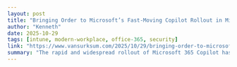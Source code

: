 ```yaml
---
layout: post
title: "Bringing Order to Microsoft’s Fast‑Moving Copilot Rollout in Microsoft 365"
author: "Kenneth"
date: 2025-10-29
tags: [intune, modern-workplace, office-365, security]
link: "https://www.vansurksum.com/2025/10/29/bringing-order-to-microsofts-fast%e2%80%91moving-copilot-rollout-in-microsoft-365/?utm_source=rss&utm_medium=rss&utm_campaign=bringing-order-to-microsofts-fast%25e2%2580%2591moving-copilot-rollout-in-microsoft-365"
summary: "The rapid and widespread rollout of Microsoft 365 Copilot has created a governance challenge for organizations. Features are often enabled before corresponding controls are available, leaving admin..."
---
```

